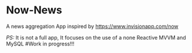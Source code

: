 # Now-News
A news aggregation App inspired by https://www.invisionapp.com/now

*PS:* It is not a full app, It focuses on the use of a none Reactive MVVM and MySQL
#Work in progress!!!
